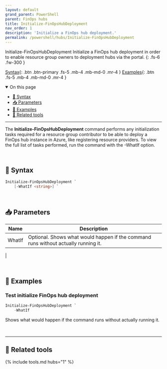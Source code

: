 ```yaml
---
layout: default
grand_parent: PowerShell
parent: FinOps hubs
title: Initialize-FinOpsHubDeployment
nav_order: 1
description: 'Initialize a FinOps hub deployment.'
permalink: /powershell/hubs/Initialize-FinOpsHubDeployment
---
```


<span class="fs-9 d-block mb-4">Initialize-FinOpsHubDeployment</span>
Initialize a FinOps hub deployment in order to enable resource group owners to deployment hubs via the portal.
{: .fs-6 .fw-300 }

[Syntax](#-syntax){: .btn .btn-primary .fs-5 .mb-4 .mb-md-0 .mr-4 }
[Examples](#-examples){: .btn .fs-5 .mb-4 .mb-md-0 .mr-4 }

<details open markdown="1">
   <summary class="fs-2 text-uppercase">On this page</summary>

- [🧮 Syntax](#-syntax)
- [📥 Parameters](#-parameters)
- [🌟 Examples](#-examples)
- [🧰 Related tools](#-related-tools)

</details>

---

The **Initialize-FinOpsHubDeployment** command performs any initialization tasks required for a resource group contributor to be able to deploy a FinOps hub instance in Azure, like registering resource providers. To view the full list of tasks performed, run the command with the -WhatIf option.


<br>

## 🧮 Syntax

```powershell
Initialize-FinOpsHubDeployment `
    [-WhatIf <string>] `
```

<br>

## 📥 Parameters

| Name          | Description                                                                                                                                                                          |
| ------------- | ------------------------------------------------------------------------------------------------------------------------------------------------------------------------------------ |
| WhatIf          | Optional. Shows what would happen if the command runs without actually running it.   |
|


<br>

## 🌟 Examples

### Test initialize FinOps hub deployment

```powershell
Initialize-FinOpsHubDeployment `
    -WhatIf
```

Shows what would happen if the command runs without actually running it.

<br>

---

## 🧰 Related tools

{% include tools.md hubs="1" %}

<br>
